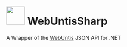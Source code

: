 # <img src="https://www.lbs4.salzburg.at/fileadmin/user_upload/lbs4/Typo3_7.6/Services/Webdienste/WebUntis_b150px.png" width="50"> WebUntisSharp
A Wrapper of the [WebUntis](http://www.untis.at/Downloads/int/Manuals/de/WebUntis.pdf) JSON API for .NET
